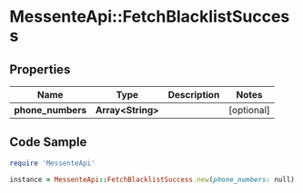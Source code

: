# MessenteApi::FetchBlacklistSuccess

## Properties

Name | Type | Description | Notes
------------ | ------------- | ------------- | -------------
**phone_numbers** | **Array&lt;String&gt;** |  | [optional] 

## Code Sample

```ruby
require 'MessenteApi'

instance = MessenteApi::FetchBlacklistSuccess.new(phone_numbers: null)
```



